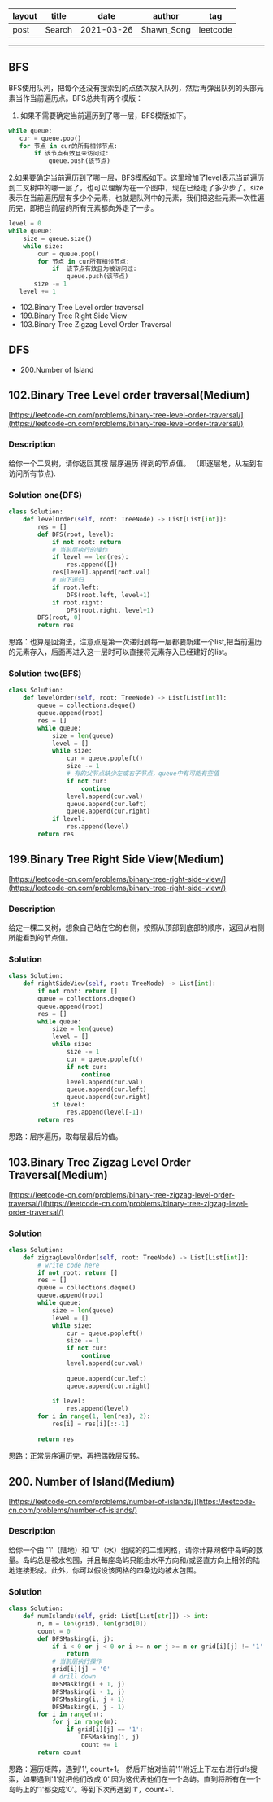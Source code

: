 |   layout  |   title | date | author  | tag |
|  ----  | ----  | ---- | ---- | ---- |
|  post | Search |  2021-03-26 | Shawn_Song  | leetcode
-------
 
 ## BFS
 BFS使用队列，把每个还没有搜索到的点依次放入队列，然后再弹出队列的头部元素当作当前遍历点。BFS总共有两个模版：  
 1. 如果不需要确定当前遍历到了哪一层，BFS模版如下。
 ```python
 while queue:
    cur = queue.pop()
    for 节点 in cur的所有相邻节点:
        if 该节点有效且未访问过:
            queue.push(该节点)
 ```  
 2.如果要确定当前遍历到了哪一层，BFS模版如下。这里增加了level表示当前遍历到二叉树中的哪一层了，也可以理解为在一个图中，现在已经走了多少步了。size表示在当前遍历层有多少个元素，也就是队列中的元素，我们把这些元素一次性遍历完，即把当前层的所有元素都向外走了一步。  
 ```python
 level = 0
 while queue:
     size = queue.size()
     while size:
         cur = queue.pop()
         for 节点 in cur所有相邻节点:
             if  该节点有效且为被访问过:
                 queue.push(该节点)
        size -= 1
    level += 1
 ```

* 102.Binary Tree Level order traversal
* 199.Binary Tree Right Side View
* 103.Binary Tree Zigzag Level Order Traversal

## DFS  
* 200.Number of Island


## 102.Binary Tree Level order traversal(Medium)

[https://leetcode-cn.com/problems/binary-tree-level-order-traversal/](https://leetcode-cn.com/problems/binary-tree-level-order-traversal/)

### Description
给你一个二叉树，请你返回其按 层序遍历 得到的节点值。 （即逐层地，从左到右访问所有节点).

### Solution one(DFS)
```python
class Solution:
    def levelOrder(self, root: TreeNode) -> List[List[int]]:
        res = []
        def DFS(root, level):
            if not root: return
            # 当前层执行的操作
            if level == len(res):
                res.append([])
            res[level].append(root.val)
            # 向下递归
            if root.left:
                DFS(root.left, level+1)
            if root.right:
                DFS(root.right, level+1)
        DFS(root, 0)
        return res
```
思路：也算是回溯法，注意点是第一次递归到每一层都要新建一个list,把当前遍历的元素存入，后面再进入这一层时可以直接将元素存入已经建好的list。  

### Solution two(BFS)
```python
class Solution:
    def levelOrder(self, root: TreeNode) -> List[List[int]]:
        queue = collections.deque()
        queue.append(root)
        res = []
        while queue:
            size = len(queue)
            level = []
            while size:
                cur = queue.popleft()
                size -= 1
                # 有的父节点缺少左或右子节点，queue中有可能有空值
                if not cur:
                    continue
                level.append(cur.val)
                queue.append(cur.left)
                queue.append(cur.right)
            if level:
                res.append(level)
        return res
```

## 199.Binary Tree Right Side View(Medium)

[https://leetcode-cn.com/problems/binary-tree-right-side-view/](https://leetcode-cn.com/problems/binary-tree-right-side-view/)

### Description
给定一棵二叉树，想象自己站在它的右侧，按照从顶部到底部的顺序，返回从右侧所能看到的节点值。

### Solution
```python
class Solution:
    def rightSideView(self, root: TreeNode) -> List[int]:
        if not root: return []
        queue = collections.deque()
        queue.append(root)
        res = []
        while queue:
            size = len(queue)
            level = []
            while size:
                size -= 1
                cur = queue.popleft()
                if not cur:
                    continue
                level.append(cur.val)
                queue.append(cur.left)
                queue.append(cur.right)
            if level:
                res.append(level[-1])
        return res
```
思路：层序遍历，取每层最后的值。

## 103.Binary Tree Zigzag Level Order Traversal(Medium)

[https://leetcode-cn.com/problems/binary-tree-zigzag-level-order-traversal/](https://leetcode-cn.com/problems/binary-tree-zigzag-level-order-traversal/)

### Solution
```python
class Solution:
    def zigzagLevelOrder(self, root: TreeNode) -> List[List[int]]:
        # write code here
        if not root: return []
        res = []
        queue = collections.deque()
        queue.append(root)
        while queue:
            size = len(queue)
            level = []
            while size:
                cur = queue.popleft()
                size -= 1
                if not cur:
                    continue
                level.append(cur.val)
        
                queue.append(cur.left)
                queue.append(cur.right)
                
            if level:
                res.append(level)
        for i in range(1, len(res), 2):
            res[i] = res[i][::-1]
            
        return res
```
思路：正常层序遍历完，再把偶数层反转。

## 200. Number of Island(Medium)

[https://leetcode-cn.com/problems/number-of-islands/](https://leetcode-cn.com/problems/number-of-islands/)

### Description
给你一个由 '1'（陆地）和 '0'（水）组成的的二维网格，请你计算网格中岛屿的数量。岛屿总是被水包围，并且每座岛屿只能由水平方向和/或竖直方向上相邻的陆地连接形成。此外，你可以假设该网格的四条边均被水包围。   

### Solution  
```python
class Solution:
    def numIslands(self, grid: List[List[str]]) -> int:
        n, m = len(grid), len(grid[0]) 
        count = 0
        def DFSMasking(i, j):
            if i < 0 or j < 0 or i >= n or j >= m or grid[i][j] != '1':
                return
            # 当前层执行操作
            grid[i][j] = '0'
            # drill down
            DFSMasking(i + 1, j)
            DFSMasking(i - 1, j)
            DFSMasking(i, j + 1)
            DFSMasking(i, j - 1)
        for i in range(n):
            for j in range(m):
                if grid[i][j] == '1':
                    DFSMasking(i, j)
                    count += 1
        return count
```
思路：遍历矩阵，遇到'1', count+1。 然后开始对当前'1'附近上下左右进行dfs搜索，如果遇到'1'就把他们改成'0'.因为这代表他们在一个岛屿。直到将所有在一个岛屿上的'1'都变成'0'。等到下次再遇到'1'，count+1.




